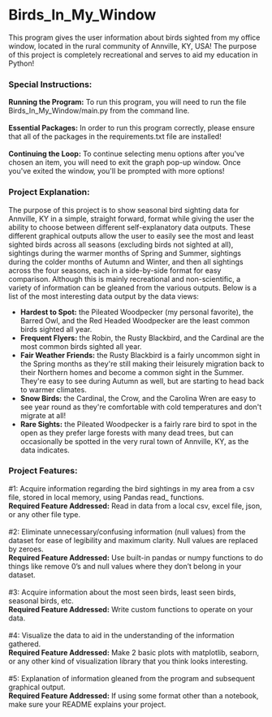 # Birds_In_My_Window
This program gives the user information about birds sighted from my office window, located in the rural community of Annville, KY, USA! The purpose of this project is completely recreational and serves to aid my education in Python!
<br />
### Special Instructions:
**Running the Program:** To run this program, you will need to run the file Birds_In_My_Window/main.py from the command line.
<br />
<br />
**Essential Packages:** In order to run this program correctly, please ensure that all of the packages in the requirements.txt file are installed!
<br />
<br />
**Continuing the Loop:** To continue selecting menu options after you've chosen an item, you will need to exit the graph pop-up window. Once you've exited the window, you'll be prompted with more options!
<br />
### Project Explanation:
The purpose of this project is to show seasonal bird sighting data for Annville, KY in a simple, straight forward, format while giving the user the ability to choose between different self-explanatory data outputs. These different graphical outputs allow the user to easily see the most and least sighted birds across all seasons (excluding birds not sighted at all), sightings during the warmer months of Spring and Summer, sightings during the colder months of Autumn and Winter, and then all sightings across the four seasons, each in a side-by-side format for easy comparison. Although this is mainly recreational and non-scientific, a variety of information can be gleaned from the various outputs. Below is a list of the most interesting data output by the data views:
- **Hardest to Spot:** the Pileated Woodpecker (my personal favorite), the Barred Owl, and the Red Headed Woodpecker are the least common birds sighted all year.
- **Frequent Flyers:** the Robin, the Rusty Blackbird, and the Cardinal are the most common birds sighted all year.
- **Fair Weather Friends:** the Rusty Blackbird is a fairly uncommon sight in the Spring months as they're still making their leisurely migration back to their Northern homes and become a common sight in the Summer. They're easy to see during Autumn as well, but are starting to head back to warmer climates.
- **Snow Birds:** the Cardinal, the Crow, and the Carolina Wren are easy to see year round as they're comfortable with cold temperatures and don't migrate at all!
- **Rare Sights:** the Pileated Woodpecker is a fairly rare bird to spot in the open as they prefer large forests with many dead trees, but can occasionally be spotted in the very rural town of Annville, KY, as the data indicates.
### Project Features:
#1: Acquire information regarding the bird sightings in my area from a csv file, stored in local memory, using Pandas read_ functions.
<br />
**Required Feature Addressed:** Read in data from a local csv, excel file, json, or any other file type.
<br />
<br />
#2: Eliminate unnecessary/confusing information (null values) from the dataset for ease of legibility and maximum clarity. Null values are replaced by zeroes.
<br />
**Required Feature Addressed:** Use built-in pandas or numpy functions to do things like remove 0’s and null values where they don’t belong in your dataset.
<br />
<br />
#3: Acquire information about the most seen birds, least seen birds, seasonal birds, etc.
<br />
**Required Feature Addressed:** Write custom functions to operate on your data.
<br />
<br />
#4: Visualize the data to aid in the understanding of the information gathered.
<br />
**Required Feature Addressed:** Make 2 basic plots with matplotlib, seaborn, or any other kind of visualization library that you think looks interesting.
<br />
<br />
#5: Explanation of information gleaned from the program and subsequent graphical output.
<br />
**Required Feature Addressed:** If using some format other than a notebook, make sure your README explains your project.
